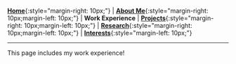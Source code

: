 [**Home**](http://michaelainsworth.me){:style="margin-right: 10px;"}
|
[**About Me**](http://michaelainsworth.me/aboutMe){:style="margin-right: 10px;margin-left: 10px;"}
|
**Work Experience**
|
[**Projects**](http://michaelainsworth.me/projects){:style="margin-right: 10px;margin-left: 10px;"}
|
[**Research**](http://michaelainsworth.me/research){:style="margin-right: 10px;margin-left: 10px;"}
|
[**Interests**](http://michaelainsworth.me/interests){:style="margin-left: 10px;"}

___

This page includes my work experience!